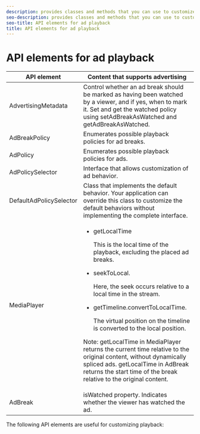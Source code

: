 ```yaml
---
description: provides classes and methods that you can use to customize the playback behavior of content that contains advertising.
seo-description: provides classes and methods that you can use to customize the playback behavior of content that contains advertising.
seo-title: API elements for ad playback
title: API elements for ad playback
---
```


# API elements for ad playback

<table id="table_B07E373B9D2B425AB36466B1D42411AD"> 
 <tgroup cols="2"> 
  <colspec colnum="1" colname="col1" colwidth="1*" /> 
  <colspec colnum="2" colname="col2" colwidth="2*" /> 
  <thead> 
   <tr> 
    <th colname="col1" class="entry">API element</th> 
    <th colname="col2" class="entry">Content that supports advertising</th> 
   </tr> 
  </thead> 
  <tbody> 
   <tr> 
    <td colname="col1"><span class="apiname">AdvertisingMetadata</span> </td> 
    <td colname="col2">Control whether an ad break should be marked as having been watched by a viewer, and if yes, when to mark it. Set and get the watched policy using <span class="codeph">setAdBreakAsWatched</span> and <span class="codeph">getAdBreakAsWatched</span>. </td> 
   </tr> 
   <tr> 
    <td colname="col1"><span class="apiname">AdBreakPolicy</span> </td> 
    <td colname="col2">Enumerates possible playback policies for ad breaks.</td> 
   </tr> 
   <tr> 
    <td colname="col1"><span class="apiname">AdPolicy</span> </td> 
    <td colname="col2">Enumerates possible playback policies for ads.</td> 
   </tr> 
   <tr> 
    <td colname="col1"><span class="apiname">AdPolicySelector</span> </td> 
    <td colname="col2">Interface that allows customization of 
     <ph conkeyref="phrases/primetime-sdk-name" /> ad behavior. </td> 
   </tr> 
   <tr> 
    <td colname="col1"><span class="apiname">DefaultAdPolicySelector</span> </td> 
    <td colname="col2">Class that implements the default 
     <ph conkeyref="phrases/primetime-sdk-name" /> behavior. Your application can override this class to customize the default behaviors without implementing the complete interface. </td> 
   </tr> 
   <tr> 
    <td colname="col1"> <span class="apiname">MediaPlayer</span> </td> 
    <td colname="col2"> 
     <ul id="ul_37700A741403448A8760FDDA68B099AA"> 
      <li id="li_B465170D449E49489C5924572BEEB4A5"><span class="codeph">getLocalTime</span> <p>This is the local time of the playback, excluding the placed ad breaks.</p> </li> 
      <li id="li_D9D68CF428904BB2B84E1BCE828A90DC"><span class="codeph">seekToLocal</span>. <p>Here, the seek occurs relative to a local time in the stream.</p> </li> 
      <li id="li_9DBCA75537DC4824AA66B53A3FA28812"><span class="codeph">getTimeline.convertToLocalTime</span>. <p>The virtual position on the timeline is converted to the local position.</p> </li> 
     </ul> <p type="important">Note:  <span class="codeph">getLocalTime</span> in <span class="codeph">MediaPlayer</span> returns the current time relative to the original content, without dynamically spliced ads. <span class="codeph">getLocalTime</span> in <span class="codeph">AdBreak</span> returns the start time of the break relative to the original content. </p> </td> 
   </tr> 
   <tr> 
    <td colname="col1"><span class="apiname">AdBreak</span> </td> 
    <td colname="col2"><span class="codeph">isWatched</span> property. Indicates whether the viewer has watched the ad. </td> 
   </tr> 
  </tbody> 
 </tgroup> 
</table>

The following API elements are useful for customizing playback:

